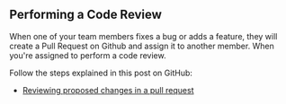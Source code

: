 ## Performing a Code Review 
When one of your team members fixes a bug or adds a feature, they will create a Pull Request on Github and assign it to another member. When you're assigned to perform a code review.

Follow the steps explained in this post on GitHub:
* [Reviewing proposed changes in a pull request](https://help.github.com/en/articles/reviewing-proposed-changes-in-a-pull-request)
  